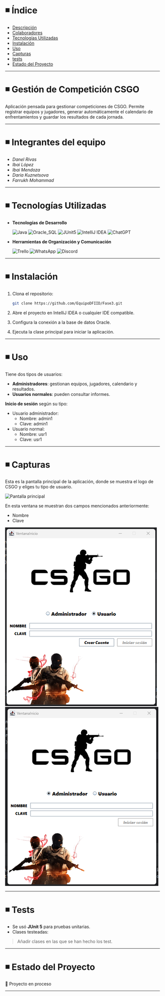 # ◾ Índice

- [Descripción](#descripcion)
- [Colaboradores](#integrantes)
- [Tecnologías Utilizadas](#tecnologias)
- [Instalación](#instalacion)
- [Uso](#uso)
- [Capturas](#capturas)
- [tests](#tests)
- [Estado del Proyecto](#estado)

---

<h1 id="descripcion">◾ Gestión de Competición CSGO</h1>

Aplicación pensada para gestionar competiciones de CSGO. Permite registrar equipos y jugadores, generar automáticamente el calendario de enfrentamientos y guardar los resultados de cada jornada.

---

<h1 id="integrantes">◾ Integrantes del equipo</h1>

- *Danel Rivas* 
- *Ibai López* 
- *Ibai Mendoza*
- *Daria Kuznetsova*  
- *Farrukh Mohammad*

---

<h1 id="tecnologias">◾ Tecnologías Utilizadas</h1>

-  **Tecnologías de Desarrollo**

    ![Java](https://img.shields.io/badge/Java-white?logo=coffeescript&logoColor=black&color=white)
    ![Oracle_SQL](https://img.shields.io/badge/Oracle_SQL-white?logo=liquibase&logoColor=black&color=white)
    ![JUnit5](https://img.shields.io/badge/JUnit5-white?logo=jekyll&logoColor=black&color=white)
    ![IntelliJ IDEA](https://img.shields.io/badge/IntelliJ_IDEA-white?logo=intellijidea&logoColor=black&color=white)
    ![ChatGPT](https://img.shields.io/badge/ChatGPT-white?logo=openai&logoColor=black&color=white)

-  **Herramientas de Organización y Comunicación**

    ![Trello](https://img.shields.io/badge/Trello-white?logo=trello&logoColor=black&color=white)
    ![WhatsApp](https://img.shields.io/badge/WhatsApp-white?logo=whatsapp&logoColor=black&color=white)
    ![Discord](https://img.shields.io/badge/Discord-white?logo=discord&logoColor=black&color=white)

---

<h1 id="instalacion">◾ Instalación</h1>

1. Clona el repositorio:
   ```bash
   git clone https://github.com/EquipoDFIID/Fase3.git
   ```

2. Abre el proyecto en IntelliJ IDEA o cualquier IDE compatible.

3. Configura la conexión a la base de datos Oracle.

4. Ejecuta la clase principal para iniciar la aplicación.

---

<h1 id="uso">◾ Uso</h1>

Tiene dos tipos de usuarios:

- **Administradores**: gestionan equipos, jugadores, calendario y resultados.
- **Usuarios normales**: pueden consultar informes.

**Inicio de sesión** según su tipo:
- Usuario administrador:
  - Nombre: admin1
  - Clave: admin1
- Usuario normal:
  - Nombre: usr1
  - Clave: usr1

---

<h1 id="capturas">◾ Capturas</h1>

Esta es la pantalla principal de la aplicación, donde se muestra el logo de CSGO y eliges tu tipo de usuario.

![Pantalla principal](imgReadme/ventanaInicitio.png)

En esta ventana se muestran dos campos mencionados anteriormente:
  - Nombre
  - Clave

![Selección de usuario](readmeImg/inicioUsr.png)
![Selección de usuario](readmeImg/inicioAdmin.png)


---

<h1 id="tests">◾ Tests</h1>

- Se usó **JUnit 5** para pruebas unitarias.
- Clases testeadas:
> Añadir clases en las que se han hecho los test.

---

<h1 id="estado">◾ Estado del Proyecto</h1>

🚀 Proyecto en proceso

---








